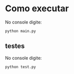 # Como executar
No console digite:
```
python main.py
```

## testes
No console digite:
```
python test.py
```